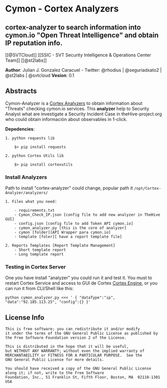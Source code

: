 # Cymon - Cortex Analyzers
## cortex-analyzer to search information into cymon.io "Open Threat Intelligence" and obtain IP reputation info.

[[@SVTCloud]] [[SSIC - SVT Security Intelligence & Operations Center Team]] [[@st2labs]]

__Author__: Julian J. Gonzalez Caracuel - Twitter: @rhodius | @seguriadxato2 | @st2labs | @svtcloud
__Vesion__: 0.1


## Abstracts

  Cymon-Analyzer is a [Cortex Analyzers](https://github.com/CERT-BDF/Cortex-Analyzers) to obtain information about "Threats" checking cymon.io services.
  This **analyzer** help to Security Analyst what are investigate a Security Incident Case in theHive-project.org who could obtain información about observables in 1-click. 
  

__Depedencies__:

	1. python requests lib
		
		$> pip install requests
	
	2. python Cortex Utils lib
	
		$> pip install cortexutils
	
### Install Analyzers

Path to install "cortex-analyzer" could change, popular path it `/opt/Cortex-Analyzer/analyzers/` 

	1. Files what you need:
	
		- requirements.txt
		- Cymon_Check_IP.json [config file to add new analyzer in TheHive GUI]
		- config.json [config file to add Token API cymon.io]
		- cymon_analyzer.py [this is the core of analyzer]
		- cymon [folder][API Wrapper para cymon.io]
		- template [foler][ have a report template file]
		
	2. Reports Templates [Report Template Management]
		- Short template report
		- Long template report

### Testing in Cortex Server

One you have install "analyzer" you could run it and test it. You must to restart Cortex Service and access to GUI de Cortex [Cortex Engine](http://your_ip_server:9001), or you can run it from CLI/Shell like this:

	python cymon_analyzer.py <<< ' { "dataType":"ip", "data":"92.185.113.25", "config":{} }'

## License Info

	This is free software; you can redistribute it and/or modify
	it under the terms of the GNU General Public License as published by
	the Free Software Foundation version 2 of the License.
	
	This is distributed in the hope that it will be useful,
	but WITHOUT ANY WARRANTY; without even the implied warranty of
	MERCHANTABILITY or FITNESS FOR A PARTICULAR PURPOSE.  See the
	GNU General Public License for more details.
	
	You should have received a copy of the GNU General Public License
	along it; if not, write to the Free Software
	Foundation, Inc., 51 Franklin St, Fifth Floor, Boston, MA  02110-1301  USA